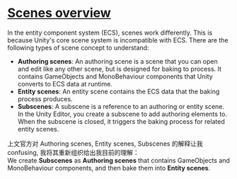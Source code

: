 # [Scenes overview](https://docs.unity3d.com/Packages/com.unity.entities@1.4/manual/conversion-scene-overview.html)
In the entity component system (ECS), scenes work differently. This is because Unity's core scene system is incompatible with ECS. There are the following types of scene concept to understand:
- **Authoring scenes**: An authoring scene is a scene that you can open and edit like any other scene, but is designed for baking to process. It contains GameObjects and MonoBehaviour components that Unity converts to ECS data at runtime.
- **Entity scenes**: An entity scene contains the ECS data that the baking process produces.
- **Subscenes**: A subscene is a reference to an authoring or entity scene. In the Unity Editor, you create a subscene to add authoring elements to. When the subscene is closed, it triggers the baking process for related entity scenes.

上文官方对 Authoring scenes, Entity scenes, Subscenes 的解释让我 confusing, 我将其重新组织给出我目前的理解：  
We create **Subscenes** as **Authoring scenes** that contains GameObjects and MonoBehaviour components, and then bake them into **Entity scenes**.